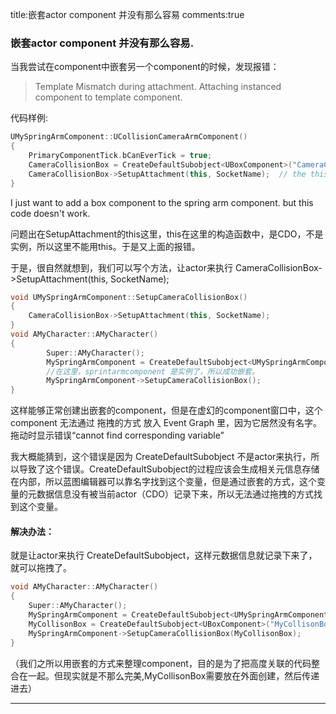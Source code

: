 title:嵌套actor component 并没有那么容易
comments:true


### 嵌套actor component 并没有那么容易.

当我尝试在component中嵌套另一个component的时候，发现报错：
> Template Mismatch during attachment. Attaching instanced component to template component.

代码样例:
```cpp
UMySpringArmComponent::UCollisionCameraArmComponent()
{
	PrimaryComponentTick.bCanEverTick = true;
 	CameraCollisionBox = CreateDefaultSubobject<UBoxComponent>("CameraCollisionBox");
	CameraCollisionBox->SetupAttachment(this, SocketName);	// the this is CDO of the class, not the instance
}
```
I just want to add a box component to the spring arm component. but this code doesn't work.


问题出在SetupAttachment的this这里，this在这里的构造函数中，是CDO，不是实例，所以这里不能用this。于是又上面的报错。

于是，很自然就想到，我们可以写个方法，让actor来执行 CameraCollisionBox->SetupAttachment(this, SocketName);
```cpp
void UMySpringArmComponent::SetupCameraCollisionBox()
{
    CameraCollisionBox->SetupAttachment(this, SocketName);
}
void AMyCharacter::AMyCharacter()
{
        Super::AMyCharacter();
        MySpringArmComponent = CreateDefaultSubobject<UMySpringArmComponent>("MySpringArmComponent");
        //在这里，sprintarmcomponent 是实例了，所以成功嵌套。
        MySpringArmComponent->SetupCameraCollisionBox();
}
```

这样能够正常创建出嵌套的component，但是在虚幻的component窗口中，这个component 无法通过 拖拽的方式 放入 Event Graph 里，因为它居然没有名字。拖动时显示错误“cannot find corresponding variable”

我大概能猜到，这个错误是因为 CreateDefaultSubobject 不是actor来执行，所以导致了这个错误。CreateDefaultSubobject的过程应该会生成相关元信息存储在内部，所以蓝图编辑器可以靠名字找到这个变量，但是通过嵌套的方式，这个变量的元数据信息没有被当前actor（CDO）记录下来，所以无法通过拖拽的方式找到这个变量。

#### 解决办法：

就是让actor来执行 CreateDefaultSubobject，这样元数据信息就记录下来了， 就可以拖拽了。

```cpp
void AMyCharacter::AMyCharacter()
{
    Super::AMyCharacter();
    MySpringArmComponent = CreateDefaultSubobject<UMySpringArmComponent>("MySpringArmComponent");
    MyCollisonBox = CreateDefaultSubobject<UBoxComponent>("MyCollisonBox");
    MySpringArmComponent->SetupCameraCollisionBox(MyCollisonBox);
}
```

（我们之所以用嵌套的方式来整理component，目的是为了把高度关联的代码整合在一起。但现实就是不那么完美,MyCollisonBox需要放在外面创建，然后传递进去）


----

